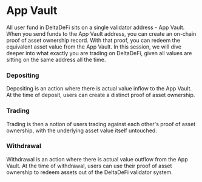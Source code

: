 # App Vault

All user fund in DeltaDeFi sits on a single validator address - App Vault. When you send funds to the App Vault address, you can create an on-chain proof of asset ownership record.  With that proof, you can redeem the equivalent asset value from the App Vault. In this session, we will dive deeper into what exactly you are trading on DeltaDeFi, given all values are sitting on the same address all the time.

### Depositing

Depositing is an action where there is actual value inflow to the App Vault. At the time of deposit, users can create a distinct proof of asset ownership.

### Trading

Trading is then a notion of users trading against each other's proof of asset ownership, with the underlying asset value itself untouched.

### Withdrawal

Withdrawal is an action where there is actual value outflow from the App Vault. At the time of withdrawal, users can use their proof of asset ownership to redeem assets out of the DeltaDeFi validator system.

